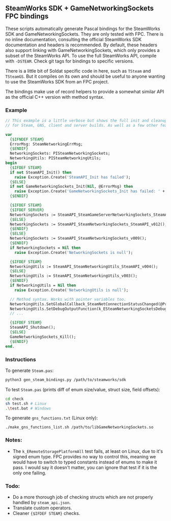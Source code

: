 ## SteamWorks SDK + GameNetworkingSockets FPC bindings

These scripts automatically generate Pascal bindings for the SteamWorks SDK and
GameNetworkingSockets. They are only tested with FPC. There is no inline
documentation, consulting the official SteamWorks SDK documentation and headers
is recommended. By default, these headers also support linking with
GameNetworkingSockets, which only provides a subset of the SteamWorks API. To
use the full SteamWorks API, compile with `-DSTEAM`. Check git tags for
bindings to specific versions.

There is a little bit of Soldat specific code in here, such as `TSteam` and
`TSteamGS`. But it compiles on its own and should be useful to anyone wanting
to use the SteamWorks SDK from an FPC project.

The bindings make use of record helpers to provide a somewhat similar API as
the official C++ version with method syntax.

### Example

```pascal
// This example is a little verbose but shows the full init and cleanup process
// for Steam, GNS, client and server builds. As well as a few other features.

var
  {$IFNDEF STEAM}
  ErrorMsg: SteamNetworkingErrMsg;
  {$ENDIF}
  NetworkingSockets: PISteamNetworkingSockets;
  NetworkingUtils: PISteamNetworkingUtils;
begin
  {$IFDEF STEAM}
  if not SteamAPI_Init() then
    raise Exception.Create('SteamAPI_Init has failed');
  {$ELSE}
  if not GameNetworkingSockets_Init(Nil, @ErrorMsg) then
    raise Exception.Create('GameNetworkingSockets_Init has failed: ' + PChar(ErrorMsg));
  {$ENDIF}

  {$IFDEF STEAM}
  {$IFDEF SERVER}
  NetworkingSockets := SteamAPI_SteamGameServerNetworkingSockets_SteamAPI_v012();
  {$ELSE}
  NetworkingSockets := SteamAPI_SteamNetworkingSockets_SteamAPI_v012();
  {$ENDIF}
  {$ELSE}
  NetworkingSockets := SteamAPI_SteamNetworkingSockets_v009();
  {$ENDIF}
  if NetworkingSockets = Nil then
    raise Exception.Create('NetworkingSockets is null');

  {$IFDEF STEAM}
  NetworkingUtils := SteamAPI_SteamNetworkingUtils_SteamAPI_v004();
  {$ELSE}
  NetworkingUtils := SteamAPI_SteamNetworkingUtils_v003();
  {$ENDIF}
  if NetworkingUtils = Nil then
    raise Exception.Create('NetworkingUtils is null');

  // Method syntax. Works with pointer variables too.
  NetworkingUtils.SetGlobalCallback_SteamNetConnectionStatusChanged(@ProcessEventsCallback);
  NetworkingUtils.SetDebugOutputFunction(k_ESteamNetworkingSocketsDebugOutputType_Msg, DebugNet);
  // ...

  {$IFDEF STEAM}
  SteamAPI_Shutdown();
  {$ELSE}
  GameNetworkingSockets_Kill();
  {$ENDIF}
end.
```

### Instructions

To generate `Steam.pas`:
```sh
python3 gen_steam_bindings.py /path/to/steamworks/sdk
```

To test `Steam.pas` (prints diff of enum size/value, struct size, field offsets):
```sh
cd check
sh test.sh # Linux
.\test.bat # Windows
```

To generate `gns_functions.txt` (Linux only):
```
./make_gns_functions_list.sh /path/to/libGameNetworkingSockets.so
```

### Notes:

* The `k_ERemoteStoragePlatformAll` test fails, at least on Linux, due to it's signed enum type. FPC provides no way to control this, meaning we would have to switch to typed constants instead of enums to make it pass. I would say it doesn't matter, you can ignore that test if it is the only one failing.

### Todo:

* Do a more thorough job of checking structs which are not properly handled by `steam_api.json`.
* Translate custom operators.
* Cleaner `{$IFDEF STEAM}` checks.
